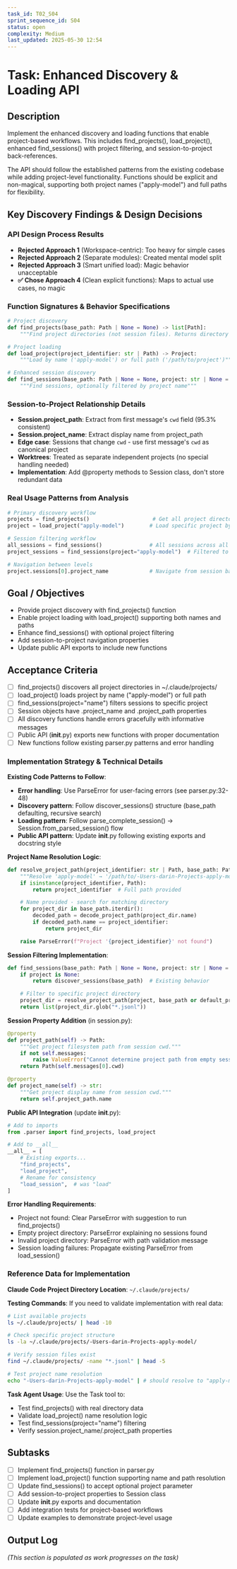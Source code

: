 ```yaml
---
task_id: T02_S04
sprint_sequence_id: S04
status: open
complexity: Medium
last_updated: 2025-05-30 12:54
---
```


# Task: Enhanced Discovery & Loading API

## Description
Implement the enhanced discovery and loading functions that enable project-based workflows. This includes find_projects(), load_project(), enhanced find_sessions() with project filtering, and session-to-project back-references.

The API should follow the established patterns from the existing codebase while adding project-level functionality. Functions should be explicit and non-magical, supporting both project names ("apply-model") and full paths for flexibility.

## Key Discovery Findings & Design Decisions

### API Design Process Results
- **Rejected Approach 1** (Workspace-centric): Too heavy for simple cases
- **Rejected Approach 2** (Separate modules): Created mental model split
- **Rejected Approach 3** (Smart unified load): Magic behavior unacceptable
- **✅ Chose Approach 4** (Clean explicit functions): Maps to actual use cases, no magic

### Function Signatures & Behavior Specifications
```python
# Project discovery
def find_projects(base_path: Path | None = None) -> list[Path]:
    """Find project directories (not session files). Returns directory paths."""

# Project loading
def load_project(project_identifier: str | Path) -> Project:
    """Load by name ('apply-model') or full path ('/path/to/project')"""

# Enhanced session discovery
def find_sessions(base_path: Path | None = None, project: str | None = None) -> list[Path]:
    """Find sessions, optionally filtered by project name"""
```

### Session-to-Project Relationship Details
- **Session.project_path**: Extract from first message's `cwd` field (95.3% consistent)
- **Session.project_name**: Extract display name from project_path
- **Edge case**: Sessions that change `cwd` - use first message's `cwd` as canonical project
- **Worktrees**: Treated as separate independent projects (no special handling needed)
- **Implementation**: Add @property methods to Session class, don't store redundant data

### Real Usage Patterns from Analysis
```python
# Primary discovery workflow
projects = find_projects()                    # Get all project directories
project = load_project("apply-model")        # Load specific project by name

# Session filtering workflow
all_sessions = find_sessions()               # All sessions across all projects
project_sessions = find_sessions(project="apply-model")  # Filtered to one project

# Navigation between levels
project.sessions[0].project_name             # Navigate from session back to project
```

## Goal / Objectives
- Provide project discovery with find_projects() function
- Enable project loading with load_project() supporting both names and paths
- Enhance find_sessions() with optional project filtering
- Add session-to-project navigation properties
- Update public API exports to include new functions

## Acceptance Criteria
- [ ] find_projects() discovers all project directories in ~/.claude/projects/
- [ ] load_project() loads project by name ("apply-model") or full path
- [ ] find_sessions(project="name") filters sessions to specific project
- [ ] Session objects have .project_name and .project_path properties
- [ ] All discovery functions handle errors gracefully with informative messages
- [ ] Public API (__init__.py) exports new functions with proper documentation
- [ ] New functions follow existing parser.py patterns and error handling

### Implementation Strategy & Technical Details

**Existing Code Patterns to Follow**:
- **Error handling**: Use ParseError for user-facing errors (see parser.py:32-48)
- **Discovery pattern**: Follow discover_sessions() structure (base_path defaulting, recursive search)
- **Loading pattern**: Follow parse_complete_session() → Session.from_parsed_session() flow
- **Public API pattern**: Update __init__.py following existing exports and docstring style

**Project Name Resolution Logic**:
```python
def resolve_project_path(project_identifier: str | Path, base_path: Path) -> Path:
    """Resolve 'apply-model' → '/path/to/-Users-darin-Projects-apply-model' directory"""
    if isinstance(project_identifier, Path):
        return project_identifier  # Full path provided

    # Name provided - search for matching directory
    for project_dir in base_path.iterdir():
        decoded_path = decode_project_path(project_dir.name)
        if decoded_path.name == project_identifier:
            return project_dir

    raise ParseError(f"Project '{project_identifier}' not found")
```

**Session Filtering Implementation**:
```python
def find_sessions(base_path: Path | None = None, project: str | None = None) -> list[Path]:
    if project is None:
        return discover_sessions(base_path)  # Existing behavior

    # Filter to specific project directory
    project_dir = resolve_project_path(project, base_path or default_projects_path)
    return list(project_dir.glob("*.jsonl"))
```

**Session Property Addition** (in session.py):
```python
@property
def project_path(self) -> Path:
    """Get project filesystem path from session cwd."""
    if not self.messages:
        raise ValueError("Cannot determine project path from empty session")
    return Path(self.messages[0].cwd)

@property
def project_name(self) -> str:
    """Get project display name from session cwd."""
    return self.project_path.name
```

**Public API Integration** (update __init__.py):
```python
# Add to imports
from .parser import find_projects, load_project

# Add to __all__
__all__ = [
    # Existing exports...
    "find_projects",
    "load_project",
    # Rename for consistency
    "load_session",  # was "load"
]
```

**Error Handling Requirements**:
- Project not found: Clear ParseError with suggestion to run find_projects()
- Empty project directory: ParseError explaining no sessions found
- Invalid project directory: ParseError with path validation message
- Session loading failures: Propagate existing ParseError from load_session()

### Reference Data for Implementation

**Claude Code Project Directory Location**: `~/.claude/projects/`

**Testing Commands**: If you need to validate implementation with real data:
```bash
# List available projects
ls ~/.claude/projects/ | head -10

# Check specific project structure
ls -la ~/.claude/projects/-Users-darin-Projects-apply-model/

# Verify session files exist
find ~/.claude/projects/ -name "*.jsonl" | head -5

# Test project name resolution
echo "-Users-darin-Projects-apply-model" | # should resolve to "apply-model"
```

**Task Agent Usage**: Use the Task tool to:
- Test find_projects() with real directory data
- Validate load_project() name resolution logic
- Test find_sessions(project="name") filtering
- Verify session.project_name/.project_path properties

## Subtasks
- [ ] Implement find_projects() function in parser.py
- [ ] Implement load_project() function supporting name and path resolution
- [ ] Update find_sessions() to accept optional project parameter
- [ ] Add session-to-project properties to Session class
- [ ] Update __init__.py exports and documentation
- [ ] Add integration tests for project-based workflows
- [ ] Update examples to demonstrate project-level usage

## Output Log
*(This section is populated as work progresses on the task)*
